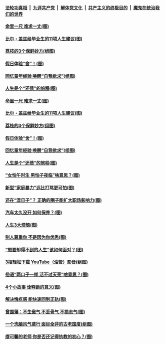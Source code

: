

####  [法轮功真相](../../../../basic/blob/master/README.md?t=06220602) &nbsp;|&nbsp; [九评共产党](../../../../9ping.md/blob/master/README.md?t=06220602) &nbsp;|&nbsp; [解体党文化](../../../../jtdwh.md/blob/master/README.md?t=06220602)  &nbsp;|&nbsp; [共产主义的终极目的](../../../../gczydzjmd.md/blob/master/README.md?t=06220602) &nbsp;|&nbsp; [魔鬼在统治我们的世界](../../../../mgztzwmdsj.md/blob/master/README.md?t=06220602) 

#### [命里一尺 难求一丈(图)](../pages/p8/936782.md?t=06220602) 

#### [比尔・盖兹给毕业生的11项人生建议(图)](../pages/p8/936231.md?t=06220602) 

#### [荔枝的3个保鲜妙方(组图)](../pages/p8/936950.md?t=06220602) 

#### [假日体验“舍”！(图)](../pages/p8/937183.md?t=06220602) 

#### [回忆童年经验 唤醒“自我欲求”(组图)](../pages/p8/937082.md?t=06220602) 

#### [人生是个“还债”的旅程(图)](../pages/p8/936768.md?t=06220602) 

#### [命里一尺 难求一丈(图)](../pages/p8/936782.md?t=06220602) 

#### [比尔・盖兹给毕业生的11项人生建议(图)](../pages/p8/936231.md?t=06220602) 

#### [荔枝的3个保鲜妙方(组图)](../pages/p8/936950.md?t=06220602) 

#### [假日体验“舍”！(图)](../pages/p8/937183.md?t=06220602) 

#### [回忆童年经验 唤醒“自我欲求”(组图)](../pages/p8/937082.md?t=06220602) 

#### [人生是个“还债”的旅程(图)](../pages/p8/936768.md?t=06220602) 

#### [“女怕午时生 男怕子夜临”啥意思？(图)](../pages/p8/937081.md?t=06220602) 

#### [新型“家庭暴力”远比打骂更可怕(图)](../pages/p8/936230.md?t=06220602) 

#### [还在“混日子”？ 正确的圈子能扩大职场影响力(图)](../pages/p8/937049.md?t=06220602) 

#### [汽车太久没开 如何保养？(图)](../pages/p8/937035.md?t=06220602) 

#### [人生3大烦恼(图)](../pages/p8/936959.md?t=06220602) 

#### [别人尊重你 不是因为你优秀(图)](../pages/p8/936253.md?t=06220602) 

#### [“想要却得不到的人生”该如何面对？(图)](../pages/p8/936933.md?t=06220602) 

#### [3招轻松下载 YouTube（油管）影音(组图)](../pages/p8/936922.md?t=06220602) 

#### [俗语“两口子一样 活不过天亮”啥意思？(图)](../pages/p8/936917.md?t=06220602) 

#### [4个小故事 诠释跪的意义(图)](../pages/p8/936353.md?t=06220602) 

#### [解决愧疚感 能快速回到正轨(图)](../pages/p8/936834.md?t=06220602) 

#### [曾国藩：不生傲气 不丢骨气 不损志气(图)](../pages/p8/936248.md?t=06220602) 

#### [一个洗脑风气盛行 面目全非的古老国度(组图)](../pages/p8/936759.md?t=06220602) 

#### [缪可馨的老师 你是否还记得执教的初心？(图)](../pages/p8/936737.md?t=06220602) 

